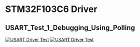 # STM32F103C6 Driver
## USART_Test_1_Debugging_Using_Polling
[![USART Driver Test](https://github.com/Mina-Karam/Master_Embedded_Systems/blob/master/Unit_8_MCU_Interfacing/Lesson_3_USART_Part_2/Lecture/USART_Test_1_Debugging_Using_Polling/STM32F103x6_Driver/keil_test.gif)](https://drive.google.com/drive/folders/11jQjisVSUmJ5qJBEaZqne_57cvWipRRV)
[![USART Driver Test](https://github.com/Mina-Karam/Master_Embedded_Systems/blob/master/Unit_8_MCU_Interfacing/Lesson_3_USART_Part_2/Lecture/USART_Test_1_Debugging_Using_Polling/STM32F103x6_Driver/protus_test.gif)](https://drive.google.com/drive/folders/11jQjisVSUmJ5qJBEaZqne_57cvWipRRV)
